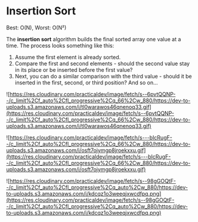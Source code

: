 # Insertion Sort

Best: O(N), Worst: O(N²)

The **insertion sort** algorithm builds the final sorted array one value at a time. The process looks something like this:

1. Assume the first element is already sorted.
2. Compare the first and second elements - should the second value stay in its place or be inserted before the first value?
3. Next, you can do a similar comparison with the third value - should it be inserted in the first, second, or third position? And so on...

![https://res.cloudinary.com/practicaldev/image/fetch/s--6pvtQQNP--/c_limit%2Cf_auto%2Cfl_progressive%2Cq_66%2Cw_880/https://dev-to-uploads.s3.amazonaws.com/i/tl0warawos46qnenoq33.gif](https://res.cloudinary.com/practicaldev/image/fetch/s--6pvtQQNP--/c_limit%2Cf_auto%2Cfl_progressive%2Cq_66%2Cw_880/https://dev-to-uploads.s3.amazonaws.com/i/tl0warawos46qnenoq33.gif)

![https://res.cloudinary.com/practicaldev/image/fetch/s---bIcRugF--/c_limit%2Cf_auto%2Cfl_progressive%2Cq_66%2Cw_880/https://dev-to-uploads.s3.amazonaws.com/i/osft7ojymgp8jroekxxu.gif](https://res.cloudinary.com/practicaldev/image/fetch/s---bIcRugF--/c_limit%2Cf_auto%2Cfl_progressive%2Cq_66%2Cw_880/https://dev-to-uploads.s3.amazonaws.com/i/osft7ojymgp8jroekxxu.gif)

![https://res.cloudinary.com/practicaldev/image/fetch/s--98gGOQtF--/c_limit%2Cf_auto%2Cfl_progressive%2Cq_auto%2Cw_880/https://dev-to-uploads.s3.amazonaws.com/i/kdcqz1o3weeqjxwcdfpq.png](https://res.cloudinary.com/practicaldev/image/fetch/s--98gGOQtF--/c_limit%2Cf_auto%2Cfl_progressive%2Cq_auto%2Cw_880/https://dev-to-uploads.s3.amazonaws.com/i/kdcqz1o3weeqjxwcdfpq.png)